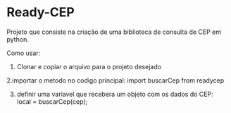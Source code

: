 # Ready-CEP

Projeto que consiste na criação de uma biblioteca de consulta de CEP em python.



Como usar: 

1. Clonar e copiar o arquivo para o projeto desejado

2.importar o metodo no codigo principal: 
  import buscarCep from readycep

3. definir uma variavel que recebera um objeto com os dados do CEP: 
  local = buscarCep(cep);
